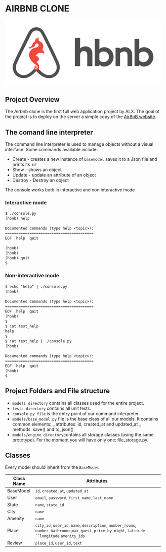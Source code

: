 # AIRBNB CLONE

![Alt Text](logo.png)

## Project Overview

The Airbnb clone is the first full web application project by ALX. The goal of the project is to deploy on the server a simple copy of the [AirBnB website](https://www.airbnb.com/).

## The comand line interpreter

The command line interpreter is used to manage objects without a visual interface.
Some commands available include:

- Create - creates a new instance of `basemodel` saves it to a Json file and prints its `id`
- Show - shows an object
- Update - update an attribute of an object
- Destroy - Destroy an object

The console works both in interactive and non interactive mode

### Interactive mode

```
$ ./console.py
(hbnb) help

Documented commands (type help <topic>):
========================================
EOF  help  quit

(hbnb)
(hbnb)
(hbnb) quit
$
```

### Non-interactive mode

```
$ echo "help" | ./console.py
(hbnb)

Documented commands (type help <topic>):
========================================
EOF  help  quit
(hbnb)
$
$ cat test_help
help
$
$ cat test_help | ./console.py
(hbnb)

Documented commands (type help <topic>):
========================================
EOF  help  quit
(hbnb)
$
```

## Project Folders and File structure

- `models directory` contains all classes used for the entire project.
- `tests directory` contains all unit tests.
- `console.py file` is the entry point of our command interpreter.
- `models/base_model.py` file is the base class of all our models.
  It contains common elements:
  _ attributes: id, created_at and updated_at
  _ methods: save() and to_json()
- `models/engine directory`contains all storage classes (using the same prototype). For the moment you will have only one: file_storage.py.

## Classes

Every model should inherit from the `BaseModel`

| Class Name | Attributes                                                                                                                                            |
| ---------- | ----------------------------------------------------------------------------------------------------------------------------------------------------- |
| BaseModel  | `id`, `created_at`, `updated_at`                                                                                                                      |
| User       | `email`, `password`, `first_name`, `last_name`                                                                                                        |
| State      | `name`, `state_id`                                                                                                                                    |
| City       | `name`                                                                                                                                                |
| Amenity    | `name`                                                                                                                                                |
| Place      | `city_id`, `user_id`, `name`, `description`, `number_rooms`, `number_bathrooms`,`max_guest`, `price_by_night`, ` latitude ``longitude ` `amenity_ids` |
| Review     | `place_id`, `user_id`, `text`                                                                                                                         |
